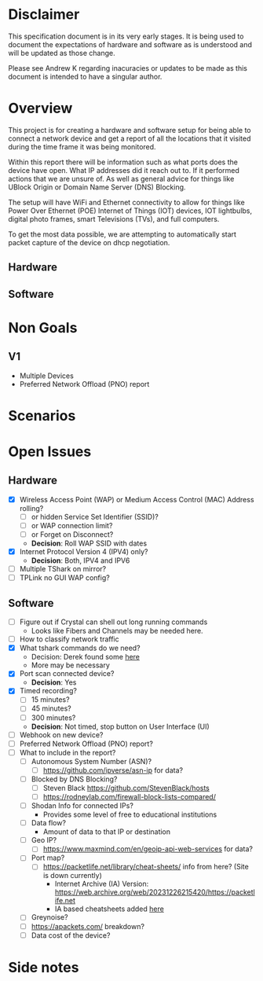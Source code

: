 # Disclaimer

This specification document is in its very early stages. It is being used to document the expectations of hardware and software as is understood and will be updated as those change. 

Please see Andrew K regarding inacuracies or updates to be made as this document is intended to have a singular author. 

# Overview

This project is for creating a hardware and software setup for being able to connect a network device and get a report of all the locations that it visited during the time frame it was being monitored.

Within this report there will be information such as what ports does the device have open. What IP addresses did it reach out to. If it performed actions that we are unsure of. As well as general advice for things like UBlock Origin or Domain Name Server (DNS) Blocking.

The setup will have WiFi and Ethernet connectivity to allow for things like Power Over Ethernet (POE) Internet of Things (IOT) devices, IOT lightbulbs, digital photo frames, smart Televisions (TVs), and full computers. 

To get the most data possible, we are attempting to automatically start packet capture of the device on dhcp negotiation. 

## Hardware

## Software

# Non Goals

## V1
- Multiple Devices
- Preferred Network Offload (PNO) report


# Scenarios

# Open Issues

## Hardware
- [x] Wireless Access Point (WAP) or Medium Access Control (MAC) Address rolling?
  - [ ] or hidden Service Set Identifier (SSID)?
  - [ ] or WAP connection limit?
  - [ ] or Forget on Disconnect?
  - **Decision**: Roll WAP SSID with dates
- [x] Internet Protocol Version 4 (IPV4) only?
  - **Decision**: Both, IPV4 and IPV6
- [ ] Multiple TShark on mirror?
- [ ] TPLink no GUI WAP config?

## Software
- [ ] Figure out if Crystal can shell out long running commands
  - Looks like Fibers and Channels may be needed here.  
- [ ] How to classify network traffic
- [x] What tshark commands do we need?
  - Decision: Derek found some [here](tshark_test_commands.md)
  - More may be necessary
- [x] Port scan connected device?
  - **Decision**: Yes
- [x] Timed recording?
  - [ ] 15 minutes?
  - [ ] 45 minutes?
  - [ ] 300 minutes?
  - **Decision**: Not timed, stop button on User Interface (UI)
- [ ] Webhook on new device?
- [ ] Preferred Network Offload (PNO) report?
- [ ] What to include in the report?
  - [ ] Autonomous System Number (ASN)?
    - [ ] https://github.com/ipverse/asn-ip for data?
  - [ ] Blocked by DNS Blocking?
    - [ ] Steven Black https://github.com/StevenBlack/hosts
    - [ ] https://rodneylab.com/firewall-block-lists-compared/
  - [ ] Shodan Info for connected IPs?
    - Provides some level of free to educational institutions
  - [ ] Data flow?
    - Amount of data to that IP or destination
  - [ ] Geo IP?
    - [ ] https://www.maxmind.com/en/geoip-api-web-services for data?
  - [ ] Port map?
    - [ ] https://packetlife.net/library/cheat-sheets/ info from here? (Site is down currently)
      - Internet Archive (IA) Version: https://web.archive.org/web/20231226215420/https://packetlife.net
      - IA based cheatsheets added [here](Cheat%20Sheets%20-%20PacketLife.net/BGP.pdf)
  - [ ] Greynoise?
  - [ ] https://apackets.com/ breakdown?
  - [ ] Data cost of the device?

# Side notes
